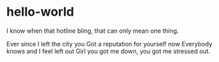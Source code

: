 # hello-world
I know when that hotline bling, that can only mean one thing. 

Ever since I left the city you
Got a reputation for yourself now
Everybody knows and I feel left out
Girl you got me down, you got me stressed out.
